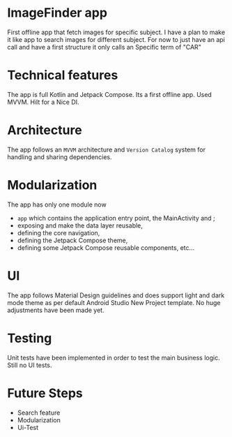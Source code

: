 ImageFinder app
==================

First offline app that fetch images for specific subject.
I have a plan to make it like app to search images for different subject. For now to just have an api call and have a first structure it only calls an Specific term of "CAR"  


# Technical features

The app is full Kotlin and Jetpack Compose.
Its a first offline app.
Used MVVM.
Hilt for a Nice DI.


# Architecture

The app follows an `MVVM` architecture and `Version Catalog` system for handling and sharing dependencies.

# Modularization

The app has only one module now 
- `app` which contains the application entry point, the MainActivity and ;
- exposing and make the data layer reusable,
- defining the core navigation, 
- defining the Jetpack Compose theme,
- defining some Jetpack Compose reusable components, etc...


# UI

The app follows Material Design guidelines and does support light and dark mode theme as per default Android Studio New Project template. No huge adjustments have been made yet.

# Testing

Unit tests have been implemented in order to test the main business logic.
Still no UI tests.


# Future Steps
- Search feature
- Modularization
- Ui-Test